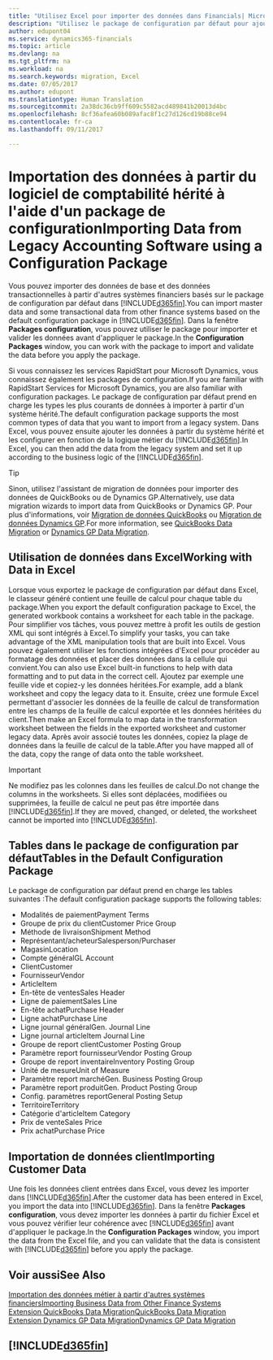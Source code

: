 ```yaml
---
title: "Utilisez Excel pour importer des données dans Financials| Microsoft Docs"
description: "Utilisez le package de configuration par défaut pour ajouter des données client dans Excel et les importer ensuite dans Dynamics 365 for Financials."
author: edupont04
ms.service: dynamics365-financials
ms.topic: article
ms.devlang: na
ms.tgt_pltfrm: na
ms.workload: na
ms.search.keywords: migration, Excel
ms.date: 07/05/2017
ms.author: edupont
ms.translationtype: Human Translation
ms.sourcegitcommit: 2a38dc36cb9ff609c5582acd489841b20013d4bc
ms.openlocfilehash: 8cf36afea60b089afac8f1c27d126cd19b88ce94
ms.contentlocale: fr-ca
ms.lasthandoff: 09/11/2017

---
```

# <a name="importing-data-from-legacy-accounting-software-using-a-configuration-package"></a><span data-ttu-id="05f1e-103">Importation des données à partir du logiciel de comptabilité hérité à l'aide d'un package de configuration</span><span class="sxs-lookup"><span data-stu-id="05f1e-103">Importing Data from Legacy Accounting Software using a Configuration Package</span></span>
<span data-ttu-id="05f1e-104">Vous pouvez importer des données de base et des données transactionnelles à partir d'autres systèmes financiers basés sur le package de configuration par défaut dans [!INCLUDE[d365fin](includes/d365fin_md.md)].</span><span class="sxs-lookup"><span data-stu-id="05f1e-104">You can import master data and some transactional data from other finance systems based on the default configuration package in [!INCLUDE[d365fin](includes/d365fin_md.md)].</span></span> <span data-ttu-id="05f1e-105">Dans la fenêtre **Packages configuration**, vous pouvez utiliser le package pour importer et valider les données avant d'appliquer le package.</span><span class="sxs-lookup"><span data-stu-id="05f1e-105">In the **Configuration Packages** window, you can work with the package to import and validate the data before you apply the package.</span></span>  

<span data-ttu-id="05f1e-106">Si vous connaissez les services RapidStart pour Microsoft Dynamics, vous connaissez également les packages de configuration.</span><span class="sxs-lookup"><span data-stu-id="05f1e-106">If you are familiar with RapidStart Services for Microsoft Dynamics, you are also familiar with configuration packages.</span></span> <span data-ttu-id="05f1e-107">Le package de configuration par défaut prend en charge les types les plus courants de données à importer à partir d'un système hérité.</span><span class="sxs-lookup"><span data-stu-id="05f1e-107">The default configuration package supports the most common types of data that you want to import from a legacy system.</span></span> <span data-ttu-id="05f1e-108">Dans Excel, vous pouvez ensuite ajouter les données à partir du système hérité et les configurer en fonction de la logique métier du [!INCLUDE[d365fin](includes/d365fin_md.md)].</span><span class="sxs-lookup"><span data-stu-id="05f1e-108">In Excel, you can then add the data from the legacy system and set it up according to the business logic of the [!INCLUDE[d365fin](includes/d365fin_md.md)].</span></span>  

> [!TIP]  
>   <span data-ttu-id="05f1e-109">Sinon, utilisez l'assistant de migration de données pour importer des données de QuickBooks ou de Dynamics GP.</span><span class="sxs-lookup"><span data-stu-id="05f1e-109">Alternatively, use data migration wizards to import data from QuickBooks or Dynamics GP.</span></span> <span data-ttu-id="05f1e-110">Pour plus d'informations, voir [Migration de données QuickBooks](ui-extensions-quickbooks-data-migration.md) ou [Migration de données Dynamics GP](ui-extensions-dynamicsgp-data-migration.md).</span><span class="sxs-lookup"><span data-stu-id="05f1e-110">For more information, see [QuickBooks Data Migration](ui-extensions-quickbooks-data-migration.md) or [Dynamics GP Data Migration](ui-extensions-dynamicsgp-data-migration.md).</span></span>  

## <a name="working-with-data-in-excel"></a><span data-ttu-id="05f1e-111">Utilisation de données dans Excel</span><span class="sxs-lookup"><span data-stu-id="05f1e-111">Working with Data in Excel</span></span>
<span data-ttu-id="05f1e-112">Lorsque vous exportez le package de configuration par défaut dans Excel, le classeur généré contient une feuille de calcul pour chaque table du package.</span><span class="sxs-lookup"><span data-stu-id="05f1e-112">When you export the default configuration package to Excel, the generated workbook contains a worksheet for each table in the package.</span></span> <span data-ttu-id="05f1e-113">Pour simplifier vos tâches, vous pouvez mettre à profit les outils de gestion XML qui sont intégrés à Excel.</span><span class="sxs-lookup"><span data-stu-id="05f1e-113">To simplify your tasks, you can take advantage of the XML manipulation tools that are built into Excel.</span></span> <span data-ttu-id="05f1e-114">Vous pouvez également utiliser les fonctions intégrées d'Excel pour procéder au formatage des données et placer des données dans la cellule qui convient.</span><span class="sxs-lookup"><span data-stu-id="05f1e-114">You can also use Excel built-in functions to help with data formatting and to put data in the correct cell.</span></span> <span data-ttu-id="05f1e-115">Ajoutez par exemple une feuille vide et copiez-y les données héritées.</span><span class="sxs-lookup"><span data-stu-id="05f1e-115">For example, add a blank worksheet and copy the legacy data to it.</span></span> <span data-ttu-id="05f1e-116">Ensuite, créez une formule Excel permettant d'associer les données de la feuille de calcul de transformation entre les champs de la feuille de calcul exportée et les données héritées du client.</span><span class="sxs-lookup"><span data-stu-id="05f1e-116">Then make an Excel formula to map data in the transformation worksheet between the fields in the exported worksheet and customer legacy data.</span></span> <span data-ttu-id="05f1e-117">Après avoir associé toutes les données, copiez la plage de données dans la feuille de calcul de la table.</span><span class="sxs-lookup"><span data-stu-id="05f1e-117">After you have mapped all of the data, copy the range of data onto the table worksheet.</span></span>  

> [!IMPORTANT]  
>  <span data-ttu-id="05f1e-118">Ne modifiez pas les colonnes dans les feuilles de calcul.</span><span class="sxs-lookup"><span data-stu-id="05f1e-118">Do not change the columns in the worksheets.</span></span> <span data-ttu-id="05f1e-119">Si elles sont déplacées, modifiées ou supprimées, la feuille de calcul ne peut pas être importée dans [!INCLUDE[d365fin](includes/d365fin_md.md)].</span><span class="sxs-lookup"><span data-stu-id="05f1e-119">If they are moved, changed, or deleted, the worksheet cannot be imported into [!INCLUDE[d365fin](includes/d365fin_md.md)].</span></span>

## <a name="tables-in-the-default-configuration-package"></a><span data-ttu-id="05f1e-120">Tables dans le package de configuration par défaut</span><span class="sxs-lookup"><span data-stu-id="05f1e-120">Tables in the Default Configuration Package</span></span>
<span data-ttu-id="05f1e-121">Le package de configuration par défaut prend en charge les tables suivantes :</span><span class="sxs-lookup"><span data-stu-id="05f1e-121">The default configuration package supports the following tables:</span></span>

-   <span data-ttu-id="05f1e-122">Modalités de paiement</span><span class="sxs-lookup"><span data-stu-id="05f1e-122">Payment Terms</span></span>
-   <span data-ttu-id="05f1e-123">Groupe de prix du client</span><span class="sxs-lookup"><span data-stu-id="05f1e-123">Customer Price Group</span></span>
-   <span data-ttu-id="05f1e-124">Méthode de livraison</span><span class="sxs-lookup"><span data-stu-id="05f1e-124">Shipment Method</span></span>
-   <span data-ttu-id="05f1e-125">Représentant/acheteur</span><span class="sxs-lookup"><span data-stu-id="05f1e-125">Salesperson/Purchaser</span></span>
-   <span data-ttu-id="05f1e-126">Magasin</span><span class="sxs-lookup"><span data-stu-id="05f1e-126">Location</span></span>
-   <span data-ttu-id="05f1e-127">Compte général</span><span class="sxs-lookup"><span data-stu-id="05f1e-127">GL Account</span></span>
-   <span data-ttu-id="05f1e-128">Client</span><span class="sxs-lookup"><span data-stu-id="05f1e-128">Customer</span></span>
-   <span data-ttu-id="05f1e-129">Fournisseur</span><span class="sxs-lookup"><span data-stu-id="05f1e-129">Vendor</span></span>
-   <span data-ttu-id="05f1e-130">Article</span><span class="sxs-lookup"><span data-stu-id="05f1e-130">Item</span></span>
-   <span data-ttu-id="05f1e-131">En-tête de ventes</span><span class="sxs-lookup"><span data-stu-id="05f1e-131">Sales Header</span></span>
-   <span data-ttu-id="05f1e-132">Ligne de paiement</span><span class="sxs-lookup"><span data-stu-id="05f1e-132">Sales Line</span></span>
-   <span data-ttu-id="05f1e-133">En-tête achat</span><span class="sxs-lookup"><span data-stu-id="05f1e-133">Purchase Header</span></span>
-   <span data-ttu-id="05f1e-134">Ligne achat</span><span class="sxs-lookup"><span data-stu-id="05f1e-134">Purchase Line</span></span>
-   <span data-ttu-id="05f1e-135">Ligne journal général</span><span class="sxs-lookup"><span data-stu-id="05f1e-135">Gen. Journal Line</span></span>
-   <span data-ttu-id="05f1e-136">Ligne journal article</span><span class="sxs-lookup"><span data-stu-id="05f1e-136">Item Journal Line</span></span>
-   <span data-ttu-id="05f1e-137">Groupe de report client</span><span class="sxs-lookup"><span data-stu-id="05f1e-137">Customer Posting Group</span></span>
-   <span data-ttu-id="05f1e-138">Paramètre report fournisseur</span><span class="sxs-lookup"><span data-stu-id="05f1e-138">Vendor Posting Group</span></span>
-   <span data-ttu-id="05f1e-139">Groupe de report inventaire</span><span class="sxs-lookup"><span data-stu-id="05f1e-139">Inventory Posting Group</span></span>
-   <span data-ttu-id="05f1e-140">Unité de mesure</span><span class="sxs-lookup"><span data-stu-id="05f1e-140">Unit of Measure</span></span>
-   <span data-ttu-id="05f1e-141">Paramètre report marché</span><span class="sxs-lookup"><span data-stu-id="05f1e-141">Gen. Business Posting Group</span></span>
-   <span data-ttu-id="05f1e-142">Paramètre report produit</span><span class="sxs-lookup"><span data-stu-id="05f1e-142">Gen. Product Posting Group</span></span>
-   <span data-ttu-id="05f1e-143">Config. paramètres report</span><span class="sxs-lookup"><span data-stu-id="05f1e-143">General Posting Setup</span></span>
-   <span data-ttu-id="05f1e-144">Territoire</span><span class="sxs-lookup"><span data-stu-id="05f1e-144">Territory</span></span>
-   <span data-ttu-id="05f1e-145">Catégorie d'article</span><span class="sxs-lookup"><span data-stu-id="05f1e-145">Item Category</span></span>
-   <span data-ttu-id="05f1e-146">Prix de vente</span><span class="sxs-lookup"><span data-stu-id="05f1e-146">Sales Price</span></span>
-   <span data-ttu-id="05f1e-147">Prix achat</span><span class="sxs-lookup"><span data-stu-id="05f1e-147">Purchase Price</span></span>

## <a name="importing-customer-data"></a><span data-ttu-id="05f1e-148">Importation de données client</span><span class="sxs-lookup"><span data-stu-id="05f1e-148">Importing Customer Data</span></span>
<span data-ttu-id="05f1e-149">Une fois les données client entrées dans Excel, vous devez les importer dans [!INCLUDE[d365fin](includes/d365fin_md.md)].</span><span class="sxs-lookup"><span data-stu-id="05f1e-149">After the customer data has been entered in Excel, you import the data into [!INCLUDE[d365fin](includes/d365fin_md.md)].</span></span> <span data-ttu-id="05f1e-150">Dans la fenêtre **Packages configuration**, vous devez importer les données à partir du fichier Excel et vous pouvez vérifier leur cohérence avec [!INCLUDE[d365fin](includes/d365fin_md.md)] avant d'appliquer le package.</span><span class="sxs-lookup"><span data-stu-id="05f1e-150">In the **Configuration Packages** window, you import the data from the Excel file, and you can validate that the data is consistent with [!INCLUDE[d365fin](includes/d365fin_md.md)] before you apply the package.</span></span>

## <a name="see-also"></a><span data-ttu-id="05f1e-151">Voir aussi</span><span class="sxs-lookup"><span data-stu-id="05f1e-151">See Also</span></span>
[<span data-ttu-id="05f1e-152">Importation des données métier à partir d'autres systèmes financiers</span><span class="sxs-lookup"><span data-stu-id="05f1e-152">Importing Business Data from Other Finance Systems</span></span>](upload-data.md)  
[<span data-ttu-id="05f1e-153">Extension QuickBooks Data Migration</span><span class="sxs-lookup"><span data-stu-id="05f1e-153">QuickBooks Data Migration</span></span>](ui-extensions-quickbooks-data-migration.md)  
[<span data-ttu-id="05f1e-154">Extension Dynamics GP Data Migration</span><span class="sxs-lookup"><span data-stu-id="05f1e-154">Dynamics GP Data Migration</span></span>](ui-extensions-dynamicsgp-data-migration.md)  

## [!INCLUDE[d365fin](includes/free_trial_md.md)]

